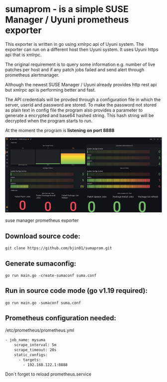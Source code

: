 # sumaprom - is a simple SUSE Manager / Uyuni prometheus exporter

This exporter is written in go using xmlrpc api of Uyuni system.
The exporter can run on a different host then Uyuni system. It uses Uyuni https api that is xmlrpc.

The original requirement is to query some information e.g. number of live patches per host and  if any patch jobs failed and send alert through prometheus alertmanager.

Although the newest SUSE Manager / Uyuni already provides http rest api but xmlrpc api is performing better and fast.

The API  credentials will be provded through a configuration file in which the server, userid and password are stored. 
To make the password not stored as plain text in config file the program also provides a parameter to generate a encrypted and base64 hashed string. This hash string will be decrypted when the program starts to run.

At the moment the program is __listening on port 8888__

![grafana dashboard](./screenshots/sumaprom.png)

suse manager prometheus exporter

## Download source code:
```
git clone https://github.com/bjin01/sumaprom.git
```
## Generate sumaconfig:
```
go run main.go -create-sumaconf suma.conf
```

## Run in source code mode (go v1.19 required):
```
go run main.go -sumaconf suma.conf
```

## Prometheus configuration needed:
/etc/prometheus/prometheus.yml
```
- job_name: mysuma
    scrape_interval: 5m
    scrape_timeout: 20s
    static_configs:
      - targets:
        - 192.168.122.1:8888

```
Don`t forget to reload prometheus.service

